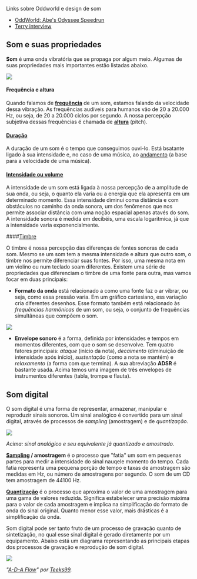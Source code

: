 Links sobre Oddworld e design de som

- [OddWorld: Abe's Odyssee Speedrun](https://www.youtube.com/watch?v=Rlo8Cotvz_E)
- [Terry interview](https://www.youtube.com/watch?v=23JgGAmCGVU)

## Som e suas propriedades

**Som** é uma onda vibratória que se propaga por algum meio. Algumas de suas propriedades mais importantes estão listadas abaixo.

![](https://upload.wikimedia.org/wikipedia/commons/6/6d/Sine_waves_different_frequencies.svg)

#### Frequência e altura

Quando falamos de **[frequência](https://en.wikipedia.org/wiki/Audio_frequency)** de um som, estamos falando da velocidade dessa vibração. As frequências audíveis para humanos vão de 20 a 20.000 Hz, ou seja, de 20 a 20.000 ciclos por segundo. A nossa percepção subjetiva dessas frequências é chamada de **[altura](https://pt.wikipedia.org/wiki/Altura_(m%C3%BAsica))** (pitch). 

#### [Duração](https://pt.wikipedia.org/wiki/Dura%C3%A7%C3%A3o_(m%C3%BAsica))

A duração de um som é o tempo que conseguimos ouvi-lo. Está bsatante ligado à sua intensidade e, no caso de uma música, ao [andamento](https://pt.wikipedia.org/wiki/Andamento) (a base para a velocidade de uma música).

#### [Intensidade ou volume](https://pt.wikipedia.org/wiki/Intensidade_(ac%C3%BAstica))

A intensidade de um som está ligada à nossa percepção de a amplitude de sua onda, ou seja, o quanto ela varia ou a energia que ela apresenta em um determinado momento. Essa intensidade diminui coma  distância e com obstáculos no caminho da onda sonora, um dos fenômenos que nos permite associar distância com uma noção espacial apenas atavés do som. A intensidade sonora é medida em decibéis, uma escala logaritmíca, já  que a intensidade varia exponencialmente.

####[Timbre](https://pt.wikipedia.org/wiki/Timbre)

O timbre é nossa percepção das diferenças de fontes sonoras de cada som. Mesmo se um som tem a mesma intensidade e altura que outro som, o timbre nos permite diferenciar suas fontes. Por isso, uma mesma nota em um violino ou num teclado soam diferentes. Existem uma série de propriedades que diferenciam o timbre de uma fonte para outra, mas vamos focar em duas principais:

- **Formato da onda** está relacionado a como uma fonte faz o ar vibrar, ou seja, como essa pressão varia. Em um gráfico cartesiano, ess variação cria diferentes desenhos. Esse formato também está relacionado às *frequências harmônicas* de um som, ou seja, o conjunto de frequências simultâneas que compõem o som.

![](https://upload.wikimedia.org/wikipedia/commons/0/02/Formas_Onda.png)

- **Envelope sonoro**  é a forma, definida por intensidades e tempos em momentos diferentes, com que o som se desenvolve. Tem quatro fatores principais: *ataque* (início da nota), *decaimento* (diminuição de intensidade após início), *sustentação* (como a nota se mantém) e *relaxamento* (a forma com que termina). A sua abreviação **ADSR** é bastante usada. Acima temos uma imagem de três envelopes de instrumentos diferentes (tabla, trompa e flauta).

## Som digital

O som digital é uma forma de representar, armazenar, manipular e reproduzir sinais sonoros. Um sinal analógico é convertido para um sinal digital, através de processos de *sampling* (amostragem) e de *quantização*. 

![](https://upload.wikimedia.org/wikipedia/commons/thumb/2/21/4-bit-linear-PCM.svg/500px-4-bit-linear-PCM.svg.png)

*Acima: sinal analógico e seu equivalente já quantizado e amostrado.*

**[Sampling](https://en.wikipedia.org/wiki/Sampling_(signal_processing)) / amostragem** é o processo que "fatia" um som em pequenas partes para medir a intensidade do sinal nauqele momento do tempo. Cada fatia representa uma pequena porção de tempo e taxas de amostragem são medidas em Hz, ou número de amostragens por segundo. O som de um CD tem amostragem de 44100 Hz.

**[Quantização](https://pt.wikipedia.org/wiki/Quantiza%C3%A7%C3%A3o)** é o processo que aproxima o valor de uma amostragem para uma gama de valores reduzida. Significa estabelecer uma precisão máxima para o valor de cada amostragem e implica na simplificação do formato de onda do sinal original. Quanto menor esse valor, mais drásticas é a simplificação da onda.

Som digital pode ser tanto fruto de um processo de gravação quanto de sintetização, no qual esse sinal digital é gerado diretamente por um equipamento. Abaixo está um diagrama representando as principais etapas dos processos de gravação e reprodução de som digital.

![](https://upload.wikimedia.org/wikipedia/commons/8/84/A-D-A_Flow.svg)

*"<a href="https://commons.wikimedia.org/wiki/File:A-D-A_Flow.svg#/media/File:A-D-A_Flow.svg">A-D-A Flow</a>" por <a href="//commons.wikimedia.org/w/index.php?title=User:Teeks99&amp;action=edit&amp;redlink=1" class="new" title="User:Teeks99 (page does not exist)">Teeks99</a>.*